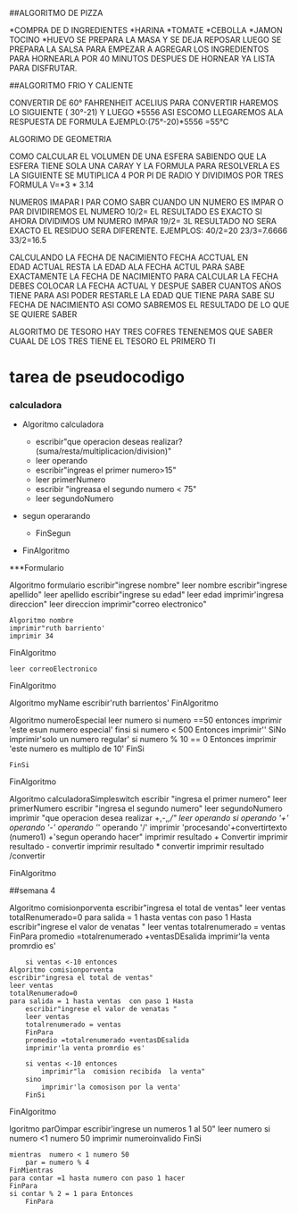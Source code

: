 ##ALGORITMO DE PIZZA

*COMPRA DE  D INGREDIENTES
*HARINA
*TOMATE
*CEBOLLA
*JAMON
TOCINO
*HUEVO
SE PREPARA LA MASA Y SE DEJA REPOSAR 
LUEGO SE  PREPARA LA SALSA  PARA EMPEZAR A AGREGAR LOS INGREDIENTOS
PARA HORNEARLA POR 40 MINUTOS DESPUES DE HORNEAR YA LISTA PARA DISFRUTAR.

##ALGORITMO FRIO Y CALIENTE 

CONVERTIR DE 60° FAHRENHEIT ACELIUS
PARA CONVERTIR HAREMOS LO SIGUIENTE ( 30°-21)
Y LUEGO *5556 ASI ESCOMO LLEGAREMOS ALA RESPUESTA DE FORMULA
EJEMPLO:(75°-20)*5556 =55°C

ALGORIMO DE GEOMETRIA

COMO  CALCULAR EL VOLUMEN DE UNA ESFERA SABIENDO QUE LA ESFERA TIENE SOLA   UNA CARAY 
Y LA FORMULA PARA RESOLVERLA ES LA SIGUIENTE SE MUTIPLICA 4 POR PI DE RADIO Y DIVIDIMOS POR TRES
FORMULA V=*3 * 3.14


NUMER0S IMAPAR I PAR
COMO SABR CUANDO UN NUMERO ES IMPAR  O PAR
DIVIDIREMOS  EL NUMERO 10/2= EL RESULTADO ES EXACTO SI AHORA DIVIDIMOS UM NUMERO IMPAR 19/2= 3L RESULTADO NO SERA EXACTO EL RESIDUO SERA DIFERENTE.
EJEMPLOS:
40/2=20 
23/3=7.6666
33/2=16.5


CALCULANDO  LA FECHA DE NACIMIENTO
FECHA ACCTUAL EN  
EDAD ACTUAL
RESTA LA EDAD  ALA FECHA ACTUL PARA SABE EXACTAMENTE LA FECHA DE NACIMIENTO 
PARA CALCULAR LA FECHA DEBES COLOCAR LA FECHA ACTUAL Y DESPUE SABER CUANTOS AÑOS TIENE PARA ASI PODER RESTARLE LA EDAD QUE TIENE PARA SABE SU FECHA DE NACIMIENTO  ASI  COMO  SABREMOS  EL RESULTADO DE LO QUE SE QUIERE SABER 


ALGORITMO  DE TESORO
HAY TRES COFRES TENENEMOS QUE SABER CUAAL DE LOS TRES TIENE EL TESORO 
EL PRIMERO TI

# tarea de pseudocodigo

### calculadora
* Algoritmo calculadora
	* escribir"que operacion deseas realizar?(suma/resta/multiplicacion/division)"
	* leer operando
	* escribir"ingreas el primer numero>15"
	* leer primerNumero
	* escribir "ingreasa  el segundo numero < 75"
	* leer segundoNumero
* segun operarando 

	* FinSegun
	
	
* FinAlgoritmo

***Formulario

Algoritmo formulario
	escribir"ingrese nombre"
	leer nombre
	escribir"ingrese  apellido"
	leer apellido
	escribir"ingrese su edad"
	leer edad
	imprimir'ingresa direccion"
	leer direccion
	imprimir"correo electronico"
	
	Algoritmo nombre
	imprimir"ruth barriento'
	imprimir 34	
FinAlgoritmo

	leer correoElectronico
FinAlgoritmo



Algoritmo myName
	escribir'ruth barrientos'
FinAlgoritmo

Algoritmo numeroEspecial
	leer numero
	si numero ==50 entonces
		imprimir 'este esun numero especial'
	finsi 
	si numero < 500 Entonces
		imprimir''
	SiNo
		imprimir'solo un numero regular'
		si numero % 10 == 0 Entonces
			imprimir 'este numero es multiplo de 10' 
		FinSi

		
		
		
	FinSi
	
FinAlgoritmo




Algoritmo calculadoraSimpleswitch
	escribir "ingresa el primer numero"
	leer primerNumero
	escribir "ingresa el segundo numero"
	leer segundoNumero
	imprimir "que operacion desea realizar +,-,*,/"
	leer operando
	si operando  '+' operando '-' operando  '*' operando  '/'
		imprimir 'procesando'+convertirtexto (numero1) +'segun operando hacer"
		imprimir resultado + Convertir
		 imprimir resultado - convertir
		  imprimir resultado * convertir
		 imprimir resultado /convertir
	
	
	
FinAlgoritmo





##semana 4

Algoritmo comisionporventa
	escribir"ingresa el total de ventas"
	leer ventas
	totalRenumerado=0 
	para salida = 1 hasta ventas  con paso 1 Hasta 
		escribir"ingrese el valor de venatas "
		leer ventas 
		totalrenumerado = ventas
		FinPara
		promedio =totalrenumerado +ventasDEsalida
		imprimir'la venta promrdio es'
		
		si ventas <-10 entonces
	Algoritmo comisionporventa
	escribir"ingresa el total de ventas"
	leer ventas
	totalRenumerado=0 
	para salida = 1 hasta ventas  con paso 1 Hasta 
		escribir"ingrese el valor de venatas "
		leer ventas 
		totalrenumerado = ventas
		FinPara
		promedio =totalrenumerado +ventasDEsalida
		imprimir'la venta promrdio es'
		
		si ventas <-10 entonces
			imprimir"la  comision recibida  la venta"
		sino
			imprimir'la comosison por la venta'
		FinSi

FinAlgoritmo
		
lgoritmo parOimpar
	escribir'ingrese un  numeros 1 al 50"
	leer numero
	si numero <1   numero  50
		imprimir numeroinvalido
	FinSi
	
	mientras  numero < 1 numero 50
		par = numero % 4
	FinMientras
	para contar =1 hasta numero con paso 1 hacer
	FinPara
	si contar % 2 = 1 para Entonces
		FinPara
			





